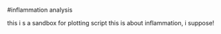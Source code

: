 #inflammation analysis

this i s a sandbox for plotting script
this is about inflammation, i suppose!
